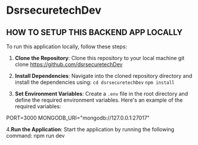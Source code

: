 # DsrsecuretechDev

## HOW TO SETUP THIS BACKEND APP LOCALLY

To run this application locally, follow these steps:

1. **Clone the Repository**: Clone this repository to your local machine
   git clone https://github.com/dsrsecuretechDev

2. **Install Dependencies**: Navigate into the cloned repository directory and install the dependencies using:
   `cd dsrsecuretechDev`
   `npm install`

3. **Set Environment Variables**: Create a `.env` file in the root directory and define the required environment variables. Here's an example of the required variables:

PORT=3000
MONGODB_URI="mongodb://127.0.0.1:27017"

4.**Run the Application**: Start the application by running the following command: npm run dev

